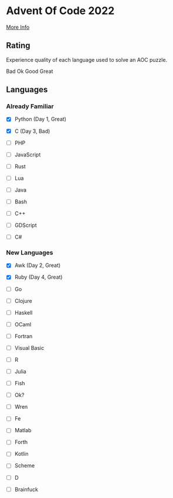 # Advent Of Code 2022
[More Info](https://adventofcode.com/2022)
## Rating
Experience quality of each language used to solve an AOC puzzle.

Bad Ok Good Great

## Languages
### Already Familiar
- [x] Python (Day 1, Great)
- [x] C (Day 3, Bad)

- [ ] PHP
- [ ] JavaScript
- [ ] Rust
- [ ] Lua
- [ ] Java
- [ ] Bash

- [ ] C++
- [ ] GDScript
- [ ] C#

### New Languages
- [x] Awk (Day 2, Great)
- [x] Ruby (Day 4, Great)

- [ ] Go
- [ ] Clojure
- [ ] Haskell
- [ ] OCaml
- [ ] Fortran
- [ ] Visual Basic
- [ ] R
- [ ] Julia

- [ ] Fish
- [ ] Ok?
- [ ] Wren
- [ ] Fe
- [ ] Matlab
- [ ] Forth
- [ ] Kotlin
- [ ] Scheme
- [ ] D
- [ ] Brainfuck

